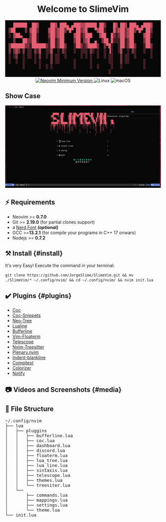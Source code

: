 <h1 align="center">Welcome to SlimeVim</h1>

<div align="center">
  <img src="media/logo.png" alt="logo">
</div>

<div align="center">
  <a href="https://github.com/neovim/neovim">
    <img src="https://img.shields.io/badge/Neovim-0.9.5-blueviolet.svg?style=flat-square&logo=Neovim&color=90E59A&logoColor=white" alt="Neovim Minimum Version">
  </a>
  <img alt="Linux" src="https://img.shields.io/badge/Linux-%23.svg?style=flat-square&logo=linux&color=FCC624&logoColor=black" />
  <img alt="macOS" src="https://img.shields.io/badge/macOS-%23.svg?style=flat-square&logo=apple&color=000000&logoColor=white" />
</div>

## Show Case

<div align="center">
  <img src="media/Dashboard.png" alt="dashboard">
</div>

## ⚡️ Requirements

- Neovim >= **0.7.0** 
- Git >= **2.19.0** (for partial clones support)
- a [Nerd Font](https://www.nerdfonts.com/) **_(optional)_**
- GCC >=**13.2.1** (for compile your programs in C++ 17 onwars)
- Nodejs >= **0.7.2**

## ⚒️ Install {#install}
It's very Easy!
Execute the command in your terminal:   
```
git clone https://github.com/JorgeSlime/SlimeVim.git && mv ./SlimeVim/* ~/.config/nvim/ && cd ~/.config/nvim/ && nvim init.lua
```

## ✔️ Plugins {#plugins}

- [Coc](https://github.com/neoclide/coc.nvim)
- [Coc-Snippets](https://github.com/neoclide/coc-snippets)
- [Neo-Tree](https://github.com/kyazdani42/nvim-tree.lua)
- [Lualine](https://github.com/hoob3rt/lualine.nvim)
- [Bufferline](https://github.com/akinsho/nvim-bufferline.lua)
- [Vim-Floaterm](https://github.com/voldikss/vim-floaterm)
- [Telescope](https://github.com/nvim-telescope/telescope.nvim)
- [Nvim-Treesitter](https://github.com/nvim-treesitter/nvim-treesitter)
- [Plenary.nvim](https://github.com/nvim-lua/plenary.nvim)
- [Indent-blankline](https://github.com/lukas-reineke/indent-blankline.nvim)
- [Compitest](https://github.com/akinsho/compitest.nvim)
- [Colorizer](https://github.com/norcalli/nvim-colorizer.lua)
- [Notify](https://github.com/rcarriga/nvim-notify)

## 📷 Videos and Screenshots {#media}

## 📂 File Structure
<pre>
~/.config/nvim
├── lua
│   ├── pluggins
│   │   ├── bufferline.lua
│   │   ├── coc.lua
│   │   ├── dashboard.lua
│   │   ├── discord.lua
│   │   ├── floaterm.lua
│   │   ├── lua_tree.lua  
│   │   ├── lua_line.lua
│   │   ├── sintaxis.lua
│   │   ├── telescope.lua
│   │   ├── themes.lua
│   │   └── treesiter.lua
│   └── 
│       ├── commands.lua
│       ├── mappings.lua
│       ├── settings.lua
│       └── theme.lua
└── init.lua
</pre>
